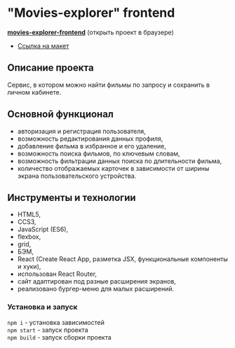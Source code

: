 # "Movies-explorer" frontend
[**movies-explorer-frontend**]() (открыть проект в браузере)
* [Ссылка на макет](https://drive.google.com/file/d/12kjxeUZt7fEsXL-4kVP80ygB87aWTr4S/view?usp=drive_link)

## Описание проекта
Сервис, в котором можно найти фильмы по запросу и сохранить в личном кабинете.

## Основной функционал
* авторизация и регистрация пользователя,
* возможность редактирования данных профиля,
* добавление фильма в избранное и его удаление,
* возможность поиска фильмов, по ключевым словам,
* возможность фильтрации данных поиска по длительности фильма,
* количество отображаемых карточек в зависимости от ширины экрана пользовательского устройства.

## Инструменты и технологии
* HTML5,
* CCS3,
* JavaScript (ES6),
* flexbox,
* grid,
* БЭМ,
* React (Create React App, разметка JSX, функциональные компоненты и хуки),
* использован React Router,
* сайт адаптирован под разные расширения экранов,
* реализовано бургер-меню для малых расширений.

### Установка и запуск
`npm i` - установка зависимостей  
`npm start` - запуск проекта  
`npm build` - запуск сборки проекта  
